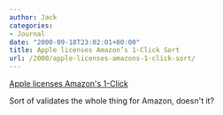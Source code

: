```yaml
---
author: Jack
categories:
- Journal
date: "2000-09-18T23:02:01+00:00"
title: Apple licenses Amazon’s 1-Click Sort
url: /2000/apple-licenses-amazons-1-click-sort/
---
```


[Apple licenses Amazon's 1-Click][1]

Sort of validates the whole thing for Amazon, doesn't it?

 [1]: http://news.cnet.com/news/0-1007-200-2811079.html?tag=st.ne.1002.thed.ni
